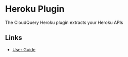 # Heroku Plugin

The CloudQuery Heroku plugin extracts your Heroku APIs

## Links

- [User Guide](https://docs.cloudquery.io/docs/plugins/sources/heroku/overview)